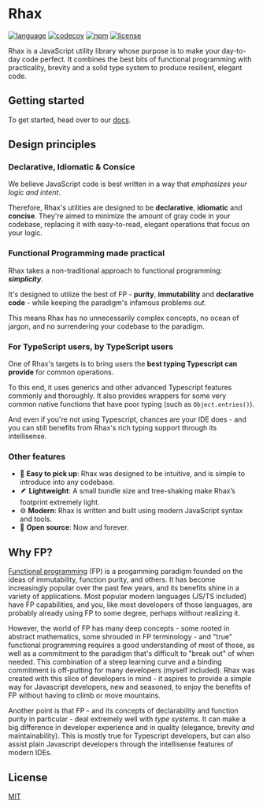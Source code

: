 # Rhax

[![language](https://img.shields.io/github/languages/top/rhaxjs/rhax?color=blue&logo=typescript)](https://github.com/rhaxjs/rhax/search?l=typescript)
[![codecov](https://codecov.io/gh/rhaxjs/rhax/branch/main/graph/badge.svg?token=2nQUFAqZ24)](https://codecov.io/gh/rhaxjs/rhax)
[![npm](https://img.shields.io/npm/v/rhax?logo=npm&color=CB3837)](https://www.npmjs.com/package/rhax)
[![license](https://img.shields.io/github/license/rhaxjs/rhax?color=yellow)](https://choosealicense.com/licenses/mit/)

Rhax is a JavaScript utility library whose purpose is to make your day-to-day code perfect.
It combines the best bits of functional programming with practicality, brevity and a solid type system to produce resilient, elegant code.

## Getting started

To get started, head over to our [docs](https://github.com/NitzanHen/rhax/wiki).

## Design principles

### Declarative, Idiomatic & Consice

We believe JavaScript code is best written in a way that _emphasizes your logic and intent_.

Therefore, Rhax's utilities are designed to be **declarative**, **idiomatic** and **concise**. They're aimed to minimize the amount of gray code in your codebase, replacing it with easy-to-read, elegant operations that focus on your logic.

### Functional Programming made practical

Rhax takes a non-traditional approach to functional programming: **_simplicity_**.

It's designed to utilize the best of FP - **purity**, **immutability** and **declarative code** - while keeping the paradigm's infamous problems _out_.

This means Rhax has no unnecessarily complex concepts, no ocean of jargon, and no surrendering your codebase to the paradigm.

### For TypeScript users, by TypeScript users

One of Rhax's targets is to bring users the **best typing Typescript can provide** for common operations.

To this end, it uses generics and other advanced Typescript features commonly and thoroughly. It also provides wrappers for some very common native functions that have poor typing (such as `Object.entries()`).

And even if you're not using Typescript, chances are your IDE does - and you can still benefits from Rhax's rich typing support through its intellisense.

### Other features

- 🚀 **Easy to pick up**: Rhax was designed to be intuitive, and is simple to introduce into any codebase.
- 🪶 **Lightweight**: A small bundle size and tree-shaking make Rhax’s footprint extremely light.
- ⚙️ **Modern**: Rhax is written and built using modern JavaScript syntax and tools.
- 🤍 **Open source**: Now and forever.

## Why FP?

[Functional programming](https://hackr.io/blog/functional-programming) (FP) is a progamming paradigm founded on the ideas of immutability, function purity, and others. It has become increasingly popular over the past few years, and its benefits shine in a variety of applications. Most popular modern languages (JS/TS included) have FP capabilities, and you, like most developers of those languages, are probably already using FP to some degree, perhaps without realizing it.

However, the world of FP has many deep concepts - some rooted in abstract mathematics, some shrouded in FP terminology - and "true" functional programming requires a good understanding of most of those, as well as a commitment to the paradigm that's difficult to "break out" of when needed. This combination of a steep learning curve and a binding commitment is off-putting for many developers (myself included). Rhax was created with this slice of developers in mind - it aspires to provide a simple way for Javascript developers, new and seasoned, to enjoy the benefits of FP without having to climb or move mountains.

Another point is that FP - and its concepts of declarability and function purity in particular - deal extremely well with _type systems_. It can make a big difference in developer experience and in quality (elegance, brevity _and_ maintainability). This is mostly true for Typescript developers, but can also assist plain Javascript developers through the intellisense features of modern IDEs.

## License

[MIT](https://choosealicense.com/licenses/mit/)
